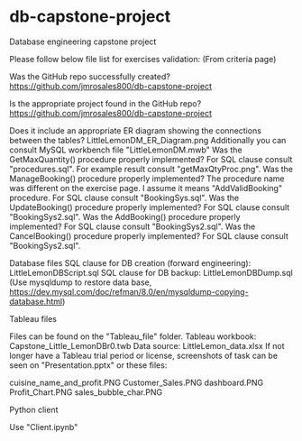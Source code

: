 # db-capstone-project
Database engineering capstone project

Please follow below file list for exercises validation:
(From criteria page)

Was the GitHub repo successfully created?
https://github.com/jmrosales800/db-capstone-project

Is the appropriate project found in the GitHub repo?
https://github.com/jmrosales800/db-capstone-project

Does it include an appropriate ER diagram showing the connections between the tables?
    LittleLemonDM_ER_Diagram.png
    Additionally you can consult MySQL workbench file "LittleLemonDM.mwb"
Was the GetMaxQuantity() procedure properly implemented?
    For SQL clause consult "procedures.sql".
    For example result consult "getMaxQtyProc.png".
Was the ManageBooking() procedure properly implemented?
    The procedure name was different on the exercise page. I assume it means "AddValidBooking" procedure.
    For SQL clause consult "BookingSys.sql".
Was the UpdateBooking() procedure properly implemented?
    For SQL clause consult "BookingSys2.sql".
Was the AddBooking() procedure properly implemented?
    For SQL clause consult "BookingSys2.sql".
Was the CancelBooking() procedure properly implemented?
    For SQL clause consult "BookingSys2.sql".

Database files
    SQL clause for DB creation (forward engineering): LittleLemonDBScript.sql
    SQL clause for DB backup: LittleLemonDBDump.sql (Use mysqldump to restore data base, https://dev.mysql.com/doc/refman/8.0/en/mysqldump-copying-database.html)

Tableau files

Files can be found on the "Tableau_file" folder.
Tableau workbook: Capstone_Little_LemonDBr0.twb
Data source: LittleLemon_data.xlsx
If not longer have a Tableau trial period or license, screenshots of task can be seen on "Presentation.pptx" or these files:

cuisine_name_and_profit.PNG
Customer_Sales.PNG
dashboard.PNG
Profit_Chart.PNG
sales_bubble_char.PNG

Python client

Use "Client.ipynb"
